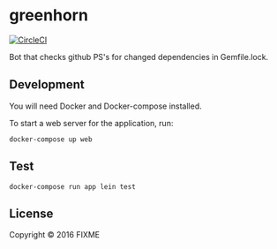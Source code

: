 # greenhorn

[![CircleCI](https://circleci.com/gh/Le6ow5k1/greenhorn.svg?style=svg)](https://circleci.com/gh/Le6ow5k1/greenhorn)

Bot that checks github PS's for changed dependencies in Gemfile.lock.

## Development

You will need Docker and Docker-compose installed.

To start a web server for the application, run:

    docker-compose up web

## Test

    docker-compose run app lein test

## License

Copyright © 2016 FIXME

